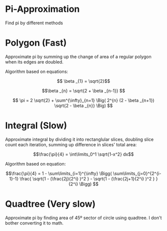 # Pi-Approximation
Find pi by different methods

# Polygon (Fast)
Approximate pi by summing up the change of area of a regular polygon when its edges are doubled.

Algorithm based on equations:

$$ \beta _{1} = \sqrt{2}$$

$$\beta _{n} = \sqrt{2 + \beta _{n-1}} $$

$$ \pi = 2 \sqrt{2} + \sum^{\infty}_{n=1} \Big( 2^{n} (2 - \beta _{n+1}) \sqrt{2 - \beta _{n}} \Big) $$

# Integral (Slow)
Approximate integral by dividing it into rectanglular slices, doubling slice count each iteration, summing up difference in slices' total area:

$$\frac{\pi}{4} = \int\limits_0^1 \sqrt{1-x^2} dx$$

Algorithm based on equation:

$$\frac{\pi}{4} = 1 - \sum\limits_{i=1}^{\infty} \Bigg( \sum\limits_{j=0}^{2^{i-1}-1} \frac{ \sqrt{1 - (\frac{2j}{2^i} )^2 } - \sqrt{1 - (\frac{2j+1}{2^i} )^2 } }{2^i} \Bigg) $$

# Quadtree (Very slow)
Approximate pi by finding area of 45º sector of circle using quadtree. I don't bother converting it to math.
